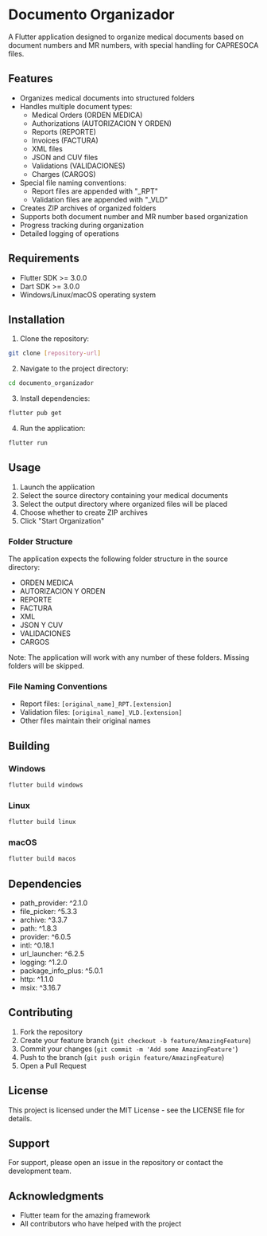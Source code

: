 # Documento Organizador

A Flutter application designed to organize medical documents based on document numbers and MR numbers, with special handling for CAPRESOCA files.

## Features

- Organizes medical documents into structured folders
- Handles multiple document types:
  - Medical Orders (ORDEN MEDICA)
  - Authorizations (AUTORIZACION Y ORDEN)
  - Reports (REPORTE)
  - Invoices (FACTURA)
  - XML files
  - JSON and CUV files
  - Validations (VALIDACIONES)
  - Charges (CARGOS)
- Special file naming conventions:
  - Report files are appended with "\_RPT"
  - Validation files are appended with "\_VLD"
- Creates ZIP archives of organized folders
- Supports both document number and MR number based organization
- Progress tracking during organization
- Detailed logging of operations

## Requirements

- Flutter SDK >= 3.0.0
- Dart SDK >= 3.0.0
- Windows/Linux/macOS operating system

## Installation

1. Clone the repository:

```bash
git clone [repository-url]
```

2. Navigate to the project directory:

```bash
cd documento_organizador
```

3. Install dependencies:

```bash
flutter pub get
```

4. Run the application:

```bash
flutter run
```

## Usage

1. Launch the application
2. Select the source directory containing your medical documents
3. Select the output directory where organized files will be placed
4. Choose whether to create ZIP archives
5. Click "Start Organization"

### Folder Structure

The application expects the following folder structure in the source directory:

- ORDEN MEDICA
- AUTORIZACION Y ORDEN
- REPORTE
- FACTURA
- XML
- JSON Y CUV
- VALIDACIONES
- CARGOS

Note: The application will work with any number of these folders. Missing folders will be skipped.

### File Naming Conventions

- Report files: `[original_name]_RPT.[extension]`
- Validation files: `[original_name]_VLD.[extension]`
- Other files maintain their original names

## Building

### Windows

```bash
flutter build windows
```

### Linux

```bash
flutter build linux
```

### macOS

```bash
flutter build macos
```

## Dependencies

- path_provider: ^2.1.0
- file_picker: ^5.3.3
- archive: ^3.3.7
- path: ^1.8.3
- provider: ^6.0.5
- intl: ^0.18.1
- url_launcher: ^6.2.5
- logging: ^1.2.0
- package_info_plus: ^5.0.1
- http: ^1.1.0
- msix: ^3.16.7

## Contributing

1. Fork the repository
2. Create your feature branch (`git checkout -b feature/AmazingFeature`)
3. Commit your changes (`git commit -m 'Add some AmazingFeature'`)
4. Push to the branch (`git push origin feature/AmazingFeature`)
5. Open a Pull Request

## License

This project is licensed under the MIT License - see the LICENSE file for details.

## Support

For support, please open an issue in the repository or contact the development team.

## Acknowledgments

- Flutter team for the amazing framework
- All contributors who have helped with the project
